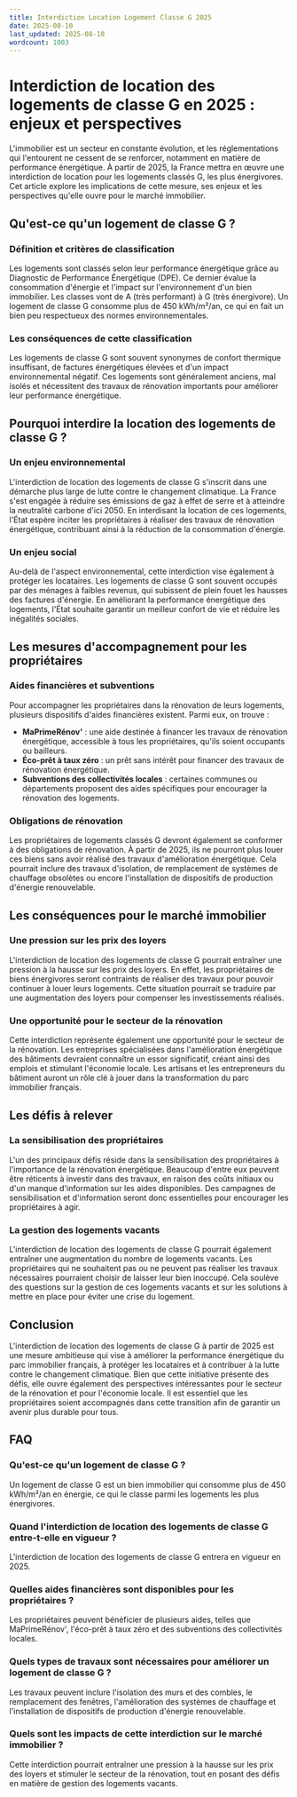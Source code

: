 ```yaml
---
title: Interdiction Location Logement Classe G 2025
date: 2025-08-10
last_updated: 2025-08-10
wordcount: 1003
---
```


# Interdiction de location des logements de classe G en 2025 : enjeux et perspectives

L'immobilier est un secteur en constante évolution, et les réglementations qui l'entourent ne cessent de se renforcer, notamment en matière de performance énergétique. À partir de 2025, la France mettra en œuvre une interdiction de location pour les logements classés G, les plus énergivores. Cet article explore les implications de cette mesure, ses enjeux et les perspectives qu'elle ouvre pour le marché immobilier.

## Qu'est-ce qu'un logement de classe G ?

### Définition et critères de classification

Les logements sont classés selon leur performance énergétique grâce au Diagnostic de Performance Énergétique (DPE). Ce dernier évalue la consommation d'énergie et l'impact sur l'environnement d'un bien immobilier. Les classes vont de A (très performant) à G (très énergivore). Un logement de classe G consomme plus de 450 kWh/m²/an, ce qui en fait un bien peu respectueux des normes environnementales.

### Les conséquences de cette classification

Les logements de classe G sont souvent synonymes de confort thermique insuffisant, de factures énergétiques élevées et d'un impact environnemental négatif. Ces logements sont généralement anciens, mal isolés et nécessitent des travaux de rénovation importants pour améliorer leur performance énergétique.

## Pourquoi interdire la location des logements de classe G ?

### Un enjeu environnemental

L'interdiction de location des logements de classe G s'inscrit dans une démarche plus large de lutte contre le changement climatique. La France s'est engagée à réduire ses émissions de gaz à effet de serre et à atteindre la neutralité carbone d'ici 2050. En interdisant la location de ces logements, l'État espère inciter les propriétaires à réaliser des travaux de rénovation énergétique, contribuant ainsi à la réduction de la consommation d'énergie.

### Un enjeu social

Au-delà de l'aspect environnemental, cette interdiction vise également à protéger les locataires. Les logements de classe G sont souvent occupés par des ménages à faibles revenus, qui subissent de plein fouet les hausses des factures d'énergie. En améliorant la performance énergétique des logements, l'État souhaite garantir un meilleur confort de vie et réduire les inégalités sociales.

## Les mesures d'accompagnement pour les propriétaires

### Aides financières et subventions

Pour accompagner les propriétaires dans la rénovation de leurs logements, plusieurs dispositifs d'aides financières existent. Parmi eux, on trouve :

- **MaPrimeRénov'** : une aide destinée à financer les travaux de rénovation énergétique, accessible à tous les propriétaires, qu'ils soient occupants ou bailleurs.
- **Éco-prêt à taux zéro** : un prêt sans intérêt pour financer des travaux de rénovation énergétique.
- **Subventions des collectivités locales** : certaines communes ou départements proposent des aides spécifiques pour encourager la rénovation des logements.

### Obligations de rénovation

Les propriétaires de logements classés G devront également se conformer à des obligations de rénovation. À partir de 2025, ils ne pourront plus louer ces biens sans avoir réalisé des travaux d'amélioration énergétique. Cela pourrait inclure des travaux d'isolation, de remplacement de systèmes de chauffage obsolètes ou encore l'installation de dispositifs de production d'énergie renouvelable.

## Les conséquences pour le marché immobilier

### Une pression sur les prix des loyers

L'interdiction de location des logements de classe G pourrait entraîner une pression à la hausse sur les prix des loyers. En effet, les propriétaires de biens énergivores seront contraints de réaliser des travaux pour pouvoir continuer à louer leurs logements. Cette situation pourrait se traduire par une augmentation des loyers pour compenser les investissements réalisés.

### Une opportunité pour le secteur de la rénovation

Cette interdiction représente également une opportunité pour le secteur de la rénovation. Les entreprises spécialisées dans l'amélioration énergétique des bâtiments devraient connaître un essor significatif, créant ainsi des emplois et stimulant l'économie locale. Les artisans et les entrepreneurs du bâtiment auront un rôle clé à jouer dans la transformation du parc immobilier français.

## Les défis à relever

### La sensibilisation des propriétaires

L'un des principaux défis réside dans la sensibilisation des propriétaires à l'importance de la rénovation énergétique. Beaucoup d'entre eux peuvent être réticents à investir dans des travaux, en raison des coûts initiaux ou d'un manque d'information sur les aides disponibles. Des campagnes de sensibilisation et d'information seront donc essentielles pour encourager les propriétaires à agir.

### La gestion des logements vacants

L'interdiction de location des logements de classe G pourrait également entraîner une augmentation du nombre de logements vacants. Les propriétaires qui ne souhaitent pas ou ne peuvent pas réaliser les travaux nécessaires pourraient choisir de laisser leur bien inoccupé. Cela soulève des questions sur la gestion de ces logements vacants et sur les solutions à mettre en place pour éviter une crise du logement.

## Conclusion

L'interdiction de location des logements de classe G à partir de 2025 est une mesure ambitieuse qui vise à améliorer la performance énergétique du parc immobilier français, à protéger les locataires et à contribuer à la lutte contre le changement climatique. Bien que cette initiative présente des défis, elle ouvre également des perspectives intéressantes pour le secteur de la rénovation et pour l'économie locale. Il est essentiel que les propriétaires soient accompagnés dans cette transition afin de garantir un avenir plus durable pour tous.

## FAQ

### Qu'est-ce qu'un logement de classe G ?

Un logement de classe G est un bien immobilier qui consomme plus de 450 kWh/m²/an en énergie, ce qui le classe parmi les logements les plus énergivores.

### Quand l'interdiction de location des logements de classe G entre-t-elle en vigueur ?

L'interdiction de location des logements de classe G entrera en vigueur en 2025.

### Quelles aides financières sont disponibles pour les propriétaires ?

Les propriétaires peuvent bénéficier de plusieurs aides, telles que MaPrimeRénov', l'éco-prêt à taux zéro et des subventions des collectivités locales.

### Quels types de travaux sont nécessaires pour améliorer un logement de classe G ?

Les travaux peuvent inclure l'isolation des murs et des combles, le remplacement des fenêtres, l'amélioration des systèmes de chauffage et l'installation de dispositifs de production d'énergie renouvelable.

### Quels sont les impacts de cette interdiction sur le marché immobilier ?

Cette interdiction pourrait entraîner une pression à la hausse sur les prix des loyers et stimuler le secteur de la rénovation, tout en posant des défis en matière de gestion des logements vacants.
